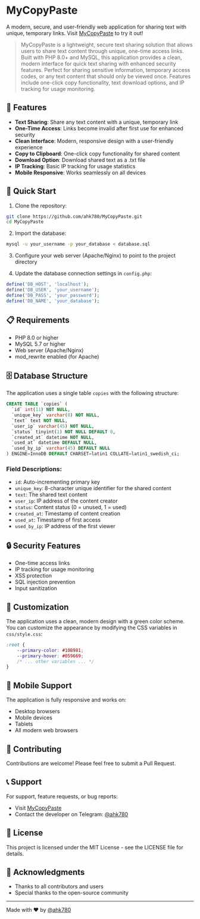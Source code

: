 # MyCopyPaste

A modern, secure, and user-friendly web application for sharing text with unique, temporary links. Visit [MyCopyPaste](https://www.mycopypaste.io) to try it out!

> MyCopyPaste is a lightweight, secure text sharing solution that allows users to share text content through unique, one-time access links. Built with PHP 8.0+ and MySQL, this application provides a clean, modern interface for quick text sharing with enhanced security features. Perfect for sharing sensitive information, temporary access codes, or any text content that should only be viewed once. Features include one-click copy functionality, text download options, and IP tracking for usage monitoring.

## 🌟 Features

- **Text Sharing**: Share any text content with a unique, temporary link
- **One-Time Access**: Links become invalid after first use for enhanced security
- **Clean Interface**: Modern, responsive design with a user-friendly experience
- **Copy to Clipboard**: One-click copy functionality for shared content
- **Download Option**: Download shared text as a .txt file
- **IP Tracking**: Basic IP tracking for usage statistics
- **Mobile Responsive**: Works seamlessly on all devices

## 🚀 Quick Start

1. Clone the repository:
```bash
git clone https://github.com/ahk780/MyCopyPaste.git
cd MyCopyPaste
```

2. Import the database:
```bash
mysql -u your_username -p your_database < database.sql
```

3. Configure your web server (Apache/Nginx) to point to the project directory

4. Update the database connection settings in `config.php`:
```php
define('DB_HOST', 'localhost');
define('DB_USER', 'your_username');
define('DB_PASS', 'your_password');
define('DB_NAME', 'your_database');
```

## 📋 Requirements

- PHP 8.0 or higher
- MySQL 5.7 or higher
- Web server (Apache/Nginx)
- mod_rewrite enabled (for Apache)

## 🗄️ Database Structure

The application uses a single table `copies` with the following structure:

```sql
CREATE TABLE `copies` (
  `id` int(11) NOT NULL,
  `unique_key` varchar(8) NOT NULL,
  `text` text NOT NULL,
  `user_ip` varchar(45) NOT NULL,
  `status` tinyint(1) NOT NULL DEFAULT 0,
  `created_at` datetime NOT NULL,
  `used_at` datetime DEFAULT NULL,
  `used_by_ip` varchar(45) DEFAULT NULL
) ENGINE=InnoDB DEFAULT CHARSET=latin1 COLLATE=latin1_swedish_ci;
```

### Field Descriptions:
- `id`: Auto-incrementing primary key
- `unique_key`: 8-character unique identifier for the shared content
- `text`: The shared text content
- `user_ip`: IP address of the content creator
- `status`: Content status (0 = unused, 1 = used)
- `created_at`: Timestamp of content creation
- `used_at`: Timestamp of first access
- `used_by_ip`: IP address of the first viewer

## 🔒 Security Features

- One-time access links
- IP tracking for usage monitoring
- XSS protection
- SQL injection prevention
- Input sanitization

## 🎨 Customization

The application uses a clean, modern design with a green color scheme. You can customize the appearance by modifying the CSS variables in `css/style.css`:

```css
:root {
    --primary-color: #10B981;
    --primary-hover: #059669;
    /* ... other variables ... */
}
```

## 📱 Mobile Support

The application is fully responsive and works on:
- Desktop browsers
- Mobile devices
- Tablets
- All modern web browsers

## 🤝 Contributing

Contributions are welcome! Please feel free to submit a Pull Request.

## 📞 Support

For support, feature requests, or bug reports:
- Visit [MyCopyPaste](https://www.mycopypaste.io)
- Contact the developer on Telegram: [@ahk780](https://t.me/ahk780)

## 📄 License

This project is licensed under the MIT License - see the LICENSE file for details.

## 🙏 Acknowledgments

- Thanks to all contributors and users
- Special thanks to the open-source community

---

Made with ❤️ by [@ahk780](https://t.me/ahk780) 